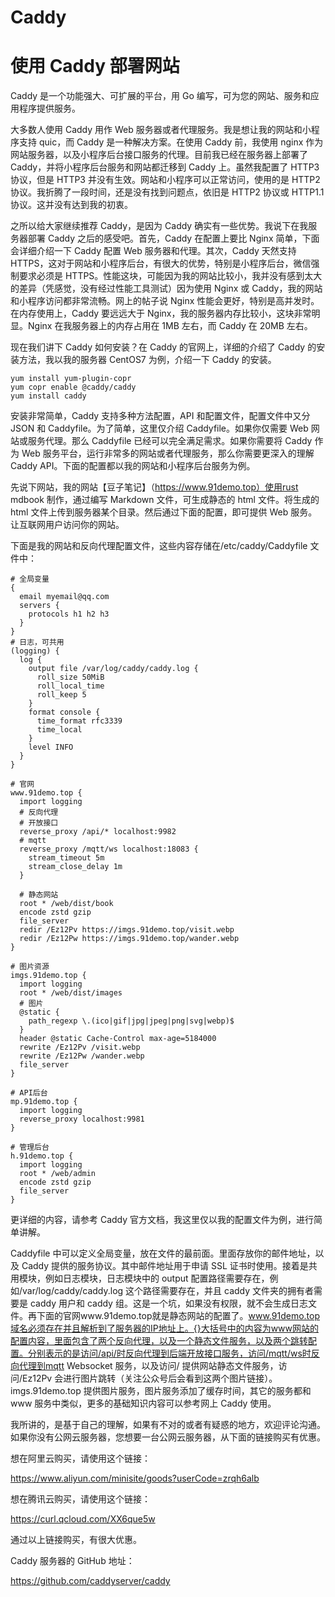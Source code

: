# Caddy

# 使用 Caddy 部署网站

Caddy 是一个功能强大、可扩展的平台，用 Go 编写，可为您的网站、服务和应用程序提供服务。

大多数人使用 Caddy 用作 Web 服务器或者代理服务。我是想让我的网站和小程序支持 quic，而 Caddy 是一种解决方案。在使用 Caddy 前，我使用 nginx 作为网站服务器，以及小程序后台接口服务的代理。目前我已经在服务器上部署了 Caddy，并将小程序后台服务和网站都迁移到 Caddy 上。虽然我配置了 HTTP3 协议，但是 HTTP3 并没有生效。网站和小程序可以正常访问，使用的是 HTTP2 协议。我折腾了一段时间，还是没有找到问题点，依旧是 HTTP2 协议或 HTTP1.1 协议。这并没有达到我的初衷。

之所以给大家继续推荐 Caddy，是因为 Caddy 确实有一些优势。我说下在我服务器部署 Caddy 之后的感受吧。首先，Caddy 在配置上要比 Nginx 简单，下面会详细介绍一下 Caddy 配置 Web 服务器和代理。其次，Caddy 天然支持 HTTPS，这对于网站和小程序后台，有很大的优势，特别是小程序后台，微信强制要求必须是 HTTPS。性能这块，可能因为我的网站比较小，我并没有感到太大的差异（凭感觉，没有经过性能工具测试）因为使用 Nginx 或 Caddy，我的网站和小程序访问都非常流畅。网上的帖子说 Nginx 性能会更好，特别是高并发时。在内存使用上，Caddy 要远远大于 Nginx，我的服务器内存比较小，这块非常明显。Nginx 在我服务器上的内存占用在 1MB 左右，而 Caddy 在 20MB 左右。

现在我们讲下 Caddy 如何安装？在 Caddy 的官网上，详细的介绍了 Caddy 的安装方法，我以我的服务器 CentOS7 为例，介绍一下 Caddy 的安装。

```
yum install yum-plugin-copr
yum copr enable @caddy/caddy
yum install caddy
```

安装非常简单，Caddy 支持多种方法配置，API 和配置文件，配置文件中又分 JSON 和 Caddyfile。为了简单，这里仅介绍 Caddyfile。如果你仅需要 Web 网站或服务代理。那么 Caddyfile 已经可以完全满足需求。如果你需要将 Caddy 作为 Web 服务平台，运行非常多的网站或者代理服务，那么你需要更深入的理解 Caddy API。下面的配置都以我的网站和小程序后台服务为例。

先说下网站，我的网站【豆子笔记】（https://www.91demo.top）使用rust mdbook 制作，通过编写 Markdown 文件，可生成静态的 html 文件。将生成的 html 文件上传到服务器某个目录。然后通过下面的配置，即可提供 Web 服务。让互联网用户访问你的网站。

下面是我的网站和反向代理配置文件，这些内容存储在/etc/caddy/Caddyfile 文件中：

```
# 全局变量
{
  email myemail@qq.com
  servers {
    protocols h1 h2 h3
  }
}
# 日志，可共用
(logging) {
  log {
    output file /var/log/caddy/caddy.log {
      roll_size 50MiB
      roll_local_time
      roll_keep 5
    }
    format console {
      time_format rfc3339
      time_local
    }
    level INFO
  }
}

# 官网
www.91demo.top {
  import logging
  # 反向代理
  # 开放接口
  reverse_proxy /api/* localhost:9982
  # mqtt
  reverse_proxy /mqtt/ws localhost:18083 {
    stream_timeout 5m
    stream_close_delay 1m
  }

  # 静态网站
  root * /web/dist/book
  encode zstd gzip
  file_server
  redir /Ez12Pv https://imgs.91demo.top/visit.webp
  redir /Ez12Pw https://imgs.91demo.top/wander.webp
}

# 图片资源
imgs.91demo.top {
  import logging
  root * /web/dist/images
  # 图片
  @static {
    path_regexp \.(ico|gif|jpg|jpeg|png|svg|webp)$
  }
  header @static Cache-Control max-age=5184000
  rewrite /Ez12Pv /visit.webp
  rewrite /Ez12Pw /wander.webp
  file_server
}

# API后台
mp.91demo.top {
  import logging
  reverse_proxy localhost:9981
}

# 管理后台
h.91demo.top {
  import logging
  root * /web/admin
  encode zstd gzip
  file_server
}
```

更详细的内容，请参考 Caddy 官方文档，我这里仅以我的配置文件为例，进行简单讲解。

Caddyfile 中可以定义全局变量，放在文件的最前面。里面存放你的邮件地址，以及 Caddy 提供的服务协议。其中邮件地址用于申请 SSL 证书时使用。接着是共用模块，例如日志模块，日志模块中的 output 配置路径需要存在，例如/var/log/caddy/caddy.log 这个路径需要存在，并且 caddy 文件夹的拥有者需要是 caddy 用户和 caddy 组。这是一个坑，如果没有权限，就不会生成日志文件。再下面的官网www.91demo.top就是静态网站的配置了。www.91demo.top域名必须存在并且解析到了服务器的IP地址上。{}大括号中的内容为www网站的配置内容，里面包含了两个反向代理，以及一个静态文件服务，以及两个跳转配置。分别表示的是访问/api/时反向代理到后端开放接口服务，访问/mqtt/ws时反向代理到mqtt Websocket 服务，以及访问/ 提供网站静态文件服务，访问/Ez12Pv 会进行图片跳转（关注公众号后会看到这两个图片链接）。imgs.91demo.top 提供图片服务，图片服务添加了缓存时间，其它的服务都和 www 服务中类似，更多的基础知识内容可以参考网上 Caddy 使用。

我所讲的，是基于自己的理解，如果有不对的或者有疑惑的地方，欢迎评论沟通。如果你没有公网云服务器，您想要一台公网云服务器，从下面的链接购买有优惠。

想在阿里云购买，请使用这个链接：

https://www.aliyun.com/minisite/goods?userCode=zrqh6alb

想在腾讯云购买，请使用这个链接：

https://curl.qcloud.com/XX6que5w

通过以上链接购买，有很大优惠。

Caddy 服务器的 GitHub 地址：

https://github.com/caddyserver/caddy
